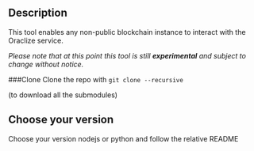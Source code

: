 ## Description
This tool enables any non-public blockchain instance to interact with the Oraclize service.

_Please note that at this point this tool is still **experimental** and subject to change without notice._

###Clone
Clone the repo with `git clone --recursive`

(to download all the submodules)

## Choose your version
Choose your version nodejs or python and follow the relative README
